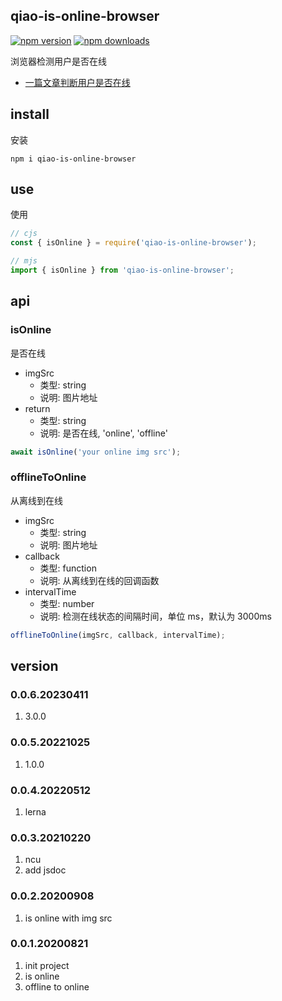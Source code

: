 ## qiao-is-online-browser

[![npm version](https://img.shields.io/npm/v/qiao-is-online-browser.svg?style=flat-square)](https://www.npmjs.org/package/qiao-is-online-browser)
[![npm downloads](https://img.shields.io/npm/dm/qiao-is-online-browser.svg?style=flat-square)](https://npm-stat.com/charts.html?package=qiao-is-online-browser)

浏览器检测用户是否在线

- [一篇文章判断用户是否在线](https://blog.insistime.com/is-online)

## install

安装

```shell
npm i qiao-is-online-browser
```

## use

使用

```javascript
// cjs
const { isOnline } = require('qiao-is-online-browser');

// mjs
import { isOnline } from 'qiao-is-online-browser';
```

## api

### isOnline

是否在线

- imgSrc
  - 类型: string
  - 说明: 图片地址
- return
  - 类型: string
  - 说明: 是否在线, 'online', 'offline'

```javascript
await isOnline('your online img src');
```

### offlineToOnline

从离线到在线

- imgSrc
  - 类型: string
  - 说明: 图片地址
- callback
  - 类型: function
  - 说明: 从离线到在线的回调函数
- intervalTime
  - 类型: number
  - 说明: 检测在线状态的间隔时间，单位 ms，默认为 3000ms

```javascript
offlineToOnline(imgSrc, callback, intervalTime);
```

## version

### 0.0.6.20230411

1. 3.0.0

### 0.0.5.20221025

1. 1.0.0

### 0.0.4.20220512

1. lerna

### 0.0.3.20210220

1. ncu
2. add jsdoc

### 0.0.2.20200908

1. is online with img src

### 0.0.1.20200821

1. init project
2. is online
3. offline to online
